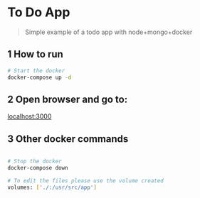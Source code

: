 # To Do App

> Simple example of a todo app with node+mongo+docker



## 1 How to run

```bash
# Start the docker
docker-compose up -d

```


## 2 Open browser and go to:

[localhost:3000](http://localhost:3000/)




## 3 Other docker commands

```bash

# Stop the docker
docker-compose down

# To edit the files please use the volume created 
volumes: ['./:/usr/src/app']

```
